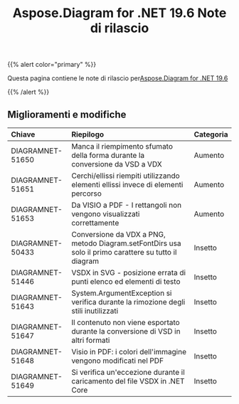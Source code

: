 ﻿---
title: Aspose.Diagram for .NET 19.6 Note di rilascio
type: docs
weight: 70
url: /it/net/aspose-diagram-for-net-19-6-release-notes/
---
{{% alert color="primary" %}} 

Questa pagina contiene le note di rilascio per[Aspose.Diagram for .NET 19.6](https://www.nuget.org/packages/Aspose.Diagram/19.6.0)

{{% /alert %}} 
## **Miglioramenti e modifiche**

|**Chiave**|**Riepilogo**|**Categoria**|
|:- |:- |:- |
|DIAGRAMNET-51650|Manca il riempimento sfumato della forma durante la conversione da VSD a VDX|Aumento|
|DIAGRAMNET-51651|Cerchi/ellissi riempiti utilizzando elementi ellissi invece di elementi percorso|Aumento|
|DIAGRAMNET-51653|Da VISIO a PDF - I rettangoli non vengono visualizzati correttamente|Aumento|
|DIAGRAMNET-50433|Conversione da VDX a PNG, metodo Diagram.setFontDirs usa solo il primo carattere su tutto il diagram|Insetto|
|DIAGRAMNET-51446|VSDX in SVG - posizione errata di punti elenco ed elementi di testo|Insetto|
|DIAGRAMNET-51643|System.ArgumentException si verifica durante la rimozione degli stili inutilizzati|Insetto|
|DIAGRAMNET-51647|Il contenuto non viene esportato durante la conversione di VSD in altri formati|Insetto|
|DIAGRAMNET-51648|Visio in PDF: i colori dell'immagine vengono modificati nel PDF|Insetto|
|DIAGRAMNET-51649|Si verifica un'eccezione durante il caricamento del file VSDX in .NET Core|Insetto|

